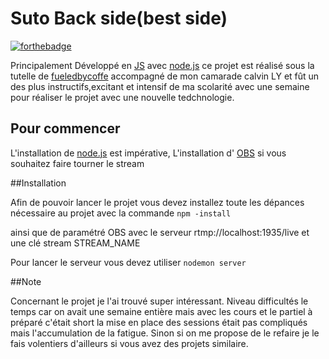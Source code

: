 # Suto Back side(best side)
[![forthebadge](https://forthebadge.com/images/badges/built-with-love.svg)](https://forthebadge.com)

Principalement Développé en [JS](https://developer.mozilla.org/fr/docs/Web/JavaScript) avec [node.js](https://nodejs.org/en/) ce projet est réalisé sous la tutelle de [fueledbycoffe](https://github.com/fueledbycoffee) accompagné de mon camarade calvin LY et fût un des plus instructifs,excitant et intensif de ma scolarité avec une semaine pour réaliser le projet avec une nouvelle tedchnologie.

## Pour commencer

L'installation de [node.js](https://nodejs.org/en/) est impérative,
L'installation d' [OBS](https://obsproject.com/fr) si vous souhaitez faire tourner le stream

##Installation

Afin de pouvoir lancer le projet vous devez installez toute les dépances nécessaire au projet avec la commande ``npm -install``

ainsi que de paramétré OBS avec le serveur rtmp://localhost:1935/live et une clé stream STREAM_NAME

Pour lancer le serveur vous devez utiliser ``nodemon server``


##Note

Concernant le projet je l'ai trouvé super intéressant. Niveau difficultés le temps car on avait une semaine entière mais avec les cours et le partiel à préparé c'était short la mise en place des sessions était pas compliqués mais l'accumulation de la fatigue. Sinon si on me propose de le refaire je le fais volentiers d'ailleurs si vous avez des projets similaire.




